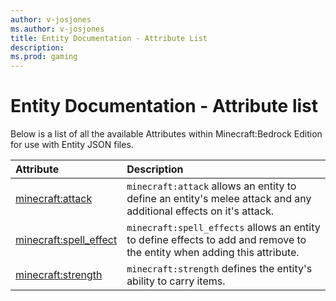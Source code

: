 ```yaml
---
author: v-josjones
ms.author: v-josjones
title: Entity Documentation - Attribute List
description:
ms.prod: gaming
---
```


# Entity Documentation - Attribute list

Below is a list of all the available Attributes within Minecraft:Bedrock Edition for use with Entity JSON files.

|Attribute |Description|
|:-----|:----------|
|[minecraft:attack](EntityAttributes/minecraftAttribute_attack.md)|`minecraft:attack` allows an entity to define an entity's melee attack and any additional effects on it's attack. |
|[minecraft:spell_effect](EntityAttributes/minecraftAttribute_attack.md)|`minecraft:spell_effects` allows an entity to define effects to add and remove to the entity when adding this attribute. |
|[minecraft:strength](EntityAttributes/minecraftAttribute_strength.md)|`minecraft:strength` defines the entity's ability to carry items. |
